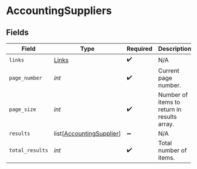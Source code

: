 # AccountingSuppliers


## Fields

| Field                                                                 | Type                                                                  | Required                                                              | Description                                                           |
| --------------------------------------------------------------------- | --------------------------------------------------------------------- | --------------------------------------------------------------------- | --------------------------------------------------------------------- |
| `links`                                                               | [Links](../../models/shared/links.md)                                 | :heavy_check_mark:                                                    | N/A                                                                   |
| `page_number`                                                         | *int*                                                                 | :heavy_check_mark:                                                    | Current page number.                                                  |
| `page_size`                                                           | *int*                                                                 | :heavy_check_mark:                                                    | Number of items to return in results array.                           |
| `results`                                                             | list[[AccountingSupplier](../../models/shared/accountingsupplier.md)] | :heavy_minus_sign:                                                    | N/A                                                                   |
| `total_results`                                                       | *int*                                                                 | :heavy_check_mark:                                                    | Total number of items.                                                |